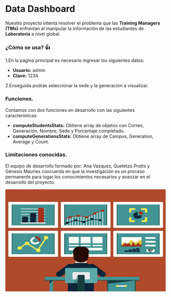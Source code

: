 # Data Dashboard

Nuestro proyecto intenta resolver el problema que las **Training Managers (TMs)** enfrentan al manipular la información de las estudiantes de **Laboratoria** a nivel global.


### ¿Cómo se usa? :+1:
1.En la página principal es necesario ingresar los siguientes datos:
- **Usuario:** admin 
- **Clave:** 1234
 
2.Enseguida podrás seleccionar la sede y la generación a visualizar.

### Funciones.

Contamos con dos funciones en desarrollo con las siguientes características:
- **computeStudentsStats:** Obtiene array de objetos con Correo, Generación, Nombre, Sede y Porcentaje completado.
- **computeGenerationsStats:** Obtiene array de Campus, Generation, Average y Count.


### Limitaciones conocidas.
El equipo de desarrollo formado por: Ana Vazquez, Queletzú Pratts y Génesis Mauries concuerda en que la investigación es un proceso permanente para logar los conocimientos necesarios y avanzar en el desarrollo del proyecto.


<p align="center">
<img src="img/compu.jpg" width="600" height="320">
</p>